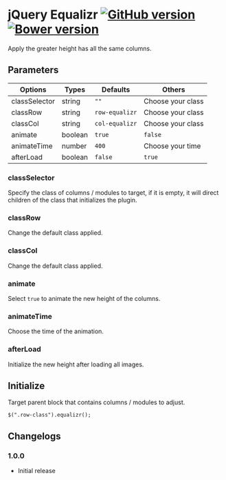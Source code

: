 # jQuery Equalizr [![GitHub version](https://badge.fury.io/gh/agenceepsilon%2Fjquery-equalizr.png)](http://badge.fury.io/gh/agenceepsilon%2Fjquery-equalizr) [![Bower version](https://badge.fury.io/bo/jquery-equalizr.png)](http://badge.fury.io/bo/jquery-equalizr)

Apply the greater height has all the same columns.

## Parameters

| Options       | Types   | Defaults         | Others            |
| ------------- | ------- | ---------------- | ----------------- |
| classSelector | string  | ``""``           | Choose your class |
| classRow      | string  | ``row-equalizr`` | Choose your class |
| classCol      | string  | ``col-equalizr`` | Choose your class |
| animate       | boolean | ``true``         | ``false``         |
| animateTime   | number  | ``400``          | Choose your time  |
| afterLoad     | boolean | ``false``        | ``true``          |

### classSelector

Specify the class of columns / modules to target, if it is empty, it will direct children of the class that initializes the plugin.

### classRow

Change the default class applied.

### classCol

Change the default class applied.

### animate

Select ``true`` to animate the new height of the columns.

### animateTime

Choose the time of the animation.

### afterLoad

Initialize the new height after loading all images.

## Initialize

Target parent block that contains columns / modules to adjust.

    $(".row-class").equalizr();

## Changelogs

### 1.0.0

* Initial release